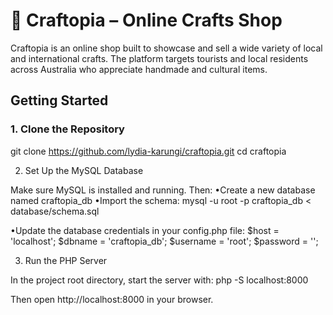 # 🧵 Craftopia – Online Crafts Shop

Craftopia is an online shop built to showcase and sell a wide variety of local and international crafts. The platform targets tourists and local residents across Australia who appreciate handmade and cultural items.

## Getting Started

### 1. Clone the Repository

git clone https://github.com/lydia-karungi/craftopia.git
cd craftopia

2. Set Up the MySQL Database

Make sure MySQL is installed and running. Then:
•Create a new database named craftopia_db
•Import the schema:
 	mysql -u root -p craftopia_db < database/schema.sql

•Update the database credentials in your config.php file:
    $host = 'localhost';
    $dbname = 'craftopia_db';
    $username = 'root';
    $password = '';

3. Run the PHP Server

In the project root directory, start the server with:
  php -S localhost:8000

Then open http://localhost:8000 in your browser.
